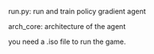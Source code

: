 run.py: run and train policy gradient agent

arch_core: architecture of the agent

you need a .iso file to run the game.
